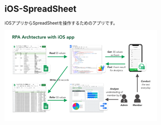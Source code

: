 # iOS-SpreadSheet
iOSアプリからSpreadSheetを操作するためのアプリです。

![EvangVD-Architecture](https://github.com/saenuruki/iOS-SpreadSheet/blob/master/images/EvangVD-Architecture.png)
